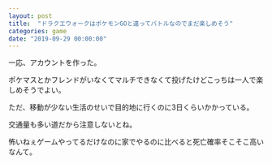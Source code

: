 ```yaml
---
layout: post
title:  "ドラクエウォークはポケモンGOと違ってバトルなのでまだ楽しめそう"
categories: game
date: "2019-09-29 00:00:00"
---
```


一応、アカウントを作った。

ポケマスとかフレンドがいなくてマルチできなくて投げたけどこっちは一人で楽しめそうでよい。

ただ、移動が少ない生活のせいで目的地に行くのに3日くらいかかっている。

交通量も多い道だから注意しないとね。

怖いねぇゲームやってるだけなのに家でやるのに比べると死亡確率そこそこ高いなんて。

